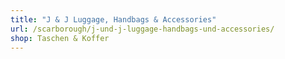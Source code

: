```yaml
---
title: "J & J Luggage, Handbags & Accessories"
url: /scarborough/j-und-j-luggage-handbags-und-accessories/
shop: Taschen & Koffer
---
```


